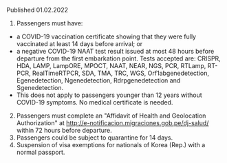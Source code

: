 Published 01.02.2022
1. Passengers must have:
- a COVID-19 vaccination certificate showing that they were fully vaccinated at least 14 days before arrival; or
- a negative COVID-19 NAAT test result issued at most 48 hours before departure from the first embarkation point. Tests accepted are: CRISPR, HDA, LAMP, LampORE, MPOCT, NAAT, NEAR, NGS, PCR, RTLamp, RT-PCR, RealTimeRTPCR, SDA, TMA, TRC, WGS, Orf1abgenedetection, Egenedetection, Ngenedetection, Rdrpgenedetection and Sgenedetection.
- This does not apply to passengers younger than 12 years without COVID-19 symptoms. No medical certificate is needed.
2. Passengers must complete an "Affidavit of Health and Geolocation Authorization" at <a href="http://e-notificacion.migraciones.gob.pe/dj-salud/">http://e-notificacion.migraciones.gob.pe/dj-salud/</a> within 72 hours before departure.
3. Passengers could be subject to quarantine for 14 days.
4. Suspension of visa exemptions for nationals of Korea (Rep.) with a normal passport.